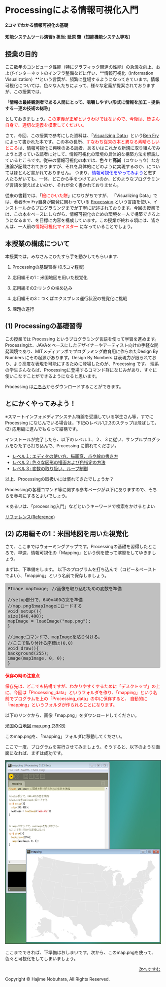 # Processingによる情報可視化入門
#### 2コマでわかる情報可視化の基礎

**知能システムツール演習b 担当: 延原 肇（知能機能システム専攻）**







## 授業の目的

ここ数年のコンピュータ性能（特にグラフィック関連の性能）の急激な向上、およびインターネットのインフラ整備などに伴い、**情報可視化（Information Visualization）**という言葉が、頻繁に登場するようになってきています。情報可視化については、色々な人たちによって、様々な定義が提案されておりますが、この授業では、

**「情報の最終観測者である人間にとって、咀嚼しやすい形式に情報を加工・提供する一連の技術の総称」**

としておきましょう。<span style="color: red;">この定義が正解というわけではないので、今後は、皆さん自身で、適切な定義を模索してください。</span>



さて、今回、この授業で参考にした資料は、「<a target="_blank" href="https://www.oreilly.com/library/view/visualizing-data/9780596514556/">Visualizing Data</a>」という<a target="_blank" href="https://benfry.com/">Ben Fry</a> によって書かれた本です。この本の長所、<span style="color: red;">すなわち従来の本と異なる素晴らしいところ</span>は、情報可視化に興味のある読者、あるいはこれから新規に取り組んでみようと思っている読者に対して、情報可視化の環境の具体的な構築方法を解説しているところです。従来の情報可視化の本では、色々と**高尚**（コウショウ）な方法論が記載されておりますが、それを具体的にどのように実現するのか、についてはほとんど書かれておりません。 つまり、<span style="color: blue">情報可視化をやってみよう</span>と志す人たちがいても、一体、どこから手をつけてよいのか、どのようなプログラミング言語を使えばよいのか、それが全く書かれておりません。

従来の書籍では、「<span style="color: red;">絵にかいた餅</span>」になりがちですが、 「Visualizing Data」では、著者Ben Fry自身が開発に関わっている <a target="_blank" href="https://processing.org/">Processing</a> という言語を使い、インストールからプログラミングまでが丁寧に記述されております。今回の授業では、この本をベースにしながら、情報可視化のための環境を一人で構築できるようになるまで、を目標に内容を構成しています。この授業が終わる頃には、皆さんは、一人前の<span style="color: red;">情報可視化マイスター</span> になっていることでしょう。






## 本授業の構成について


本授業では，みなさんにひたすら手を動かしてもらいます．

1. Processingの基礎習得 (0.5コマ程度)

2. 応用編その1：米国地図を用いた視覚化

3. 応用編その2:リンクの埋め込み

4. 応用編その3：つくばエクスプレス運行状況の視覚化に挑戦

5. 課題の遂行



## (1) Processingの基礎習得
この授業では Processing というプログラミング言語を使って学習を進めます。Processingは、JAVAをベースにしたデザイナーやアーティスト向けの手軽な開発環境であり、MITメディアラボでプログラミング教育用に作られたDesign By Numbers にその起源があります。Design By Numbers は表現力が限られており、より高度な表現を可能にするために登場したのが、Processing です。 理系の学生さんならば、Processingに登場するコマンド群になじみがあり、すぐに使いこなすことができるようになると思います。

Processing は<a target="_blank" href="https://processing.org/download/">こちら</a>からダウンロードすることができます。



## とにかくやってみよう！

※スマートインフォメディアシステム特論を受講している学生さん等，すでに Processing になじんでいる場合は，下記のレベル1,2,3のステップは飛ばして，(2) 応用編に進んでもらって結構です。

インストールが完了したら、以下のレベル１、２、３に従い、サンプルプログラムをひたすら打ち込んで、Processing に慣れてください。


- <a href="level_1/level_1.html" target="_blank">レベル１: エディタの使い方、描画窓、点や線の書き方</a>
- <a href="level_2/level_2.html" target="_blank">レベル２: 色々な図形の描画および色指定の方法</a>
- <a href="level_3/level_3.html" target="_blank">レベル３: 変数の取り扱い、ループ制御</a>


以上、Processingの取扱いには慣れてきたでしょうか？

Processingの各種コマンド等に関する参考ページが以下にありますので、そちらを参考にするとよいでしょう。

＊あるいは、「processing入門」などというキーワードで検索をかけるとよい

<a href="http://processing.org/reference/index.html" target="_blank">リファレンス(Reference)</a>



## (2) 応用編その1：米国地図を用いた視覚化

さて、ここまではウォーミングアップです。Processingの基礎を習得したところで、早速、情報可視化の「Mapping」という例を使って演習をしてゆきましょう。

まずは、下準備をします。 以下のプログラムを打ち込んで（コピー＆ペーストでよい）、「mapping」という名前で保存しましょう。



<pre style="background-color: silver; padding: 8px; border-radius: 4px;">
PImage mapImage; //画像を取り込むための変数を準備

//setup部分で、640x400の窓を準備
//map.pngをmapImageにロードする
void setup(){
size(640,400);
mapImage = loadImage("map.png");
}

//imageコマンドで、mapImageを貼り付ける。
//ここで貼り付ける座標は(0,0)
void draw(){
background(255);
image(mapImage, 0, 0);
}
</pre>





**<span style="color: red;">保存の時の注意点</span>**

<span style="color: red;">保存先は、どこでも結構ですが、わかりやすくするために「デスクトップ」の上に、今回は「Processing_data」というフォルダを作り、「mapping」という名前でプログラムを上の「Processing_data」の中に保存すると、 自動的に「mapping」というフォルダが作られることになります。</span>



以下のリンクから、画像「map.png」をダウンロードしてください。

<a target="_blank" href="map.png" download="map.png">米国の白地図 map.png (39KB)</a>


このmap.pngを、「mapping」フォルダに移動してください。

ここで一度、プログラムを実行させてみましょう。そうすると、以下のような画面になれば、まずは成功です。


<p align="center"><img src="mapping/map_2" alt="" width="531" height="592" border="1">
  </p>



ここまでできれば、下準備はおしまいです。次から、このmap.pngを使って、色々と可視化をしてしまいましょう。



<p align="right"><a href="mapping/mapping_1.html">次へすすむ</a></p>
Copyright © Hajime Nobuhara, All Rights Reserved.
